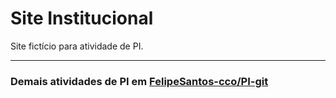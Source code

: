 # Site Institucional
Site fictício para atividade de PI.

---

### Demais atividades de PI em [FelipeSantos-cco/PI-git](https://github.com/FelipeSantos-cco/PI-git)
